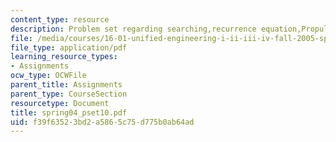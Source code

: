 ```yaml
---
content_type: resource
description: Problem set regarding searching,recurrence equation,Propulsion.
file: /media/courses/16-01-unified-engineering-i-ii-iii-iv-fall-2005-spring-2006/f39f63523bd2a5865c75d775b0ab64ad_spring04_pset10.pdf
file_type: application/pdf
learning_resource_types:
- Assignments
ocw_type: OCWFile
parent_title: Assignments
parent_type: CourseSection
resourcetype: Document
title: spring04_pset10.pdf
uid: f39f6352-3bd2-a586-5c75-d775b0ab64ad
---
```

